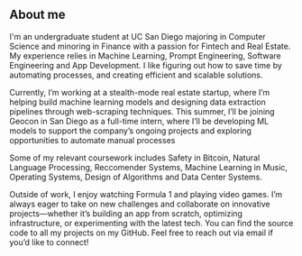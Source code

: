 ## **About me**
I'm an undergraduate student at UC San Diego majoring in Computer Science and minoring in Finance with a passion for Fintech and Real Estate. My experience relies in Machine Learning, Prompt Engineering, Software Engineering and App Development. I like figuring out how to save time by automating processes, and creating efficient and scalable solutions.

Currently, I’m working at a stealth-mode real estate startup, where I’m helping build machine learning models and designing data extraction pipelines through web-scraping techniques. This summer, I’ll be joining Geocon in San Diego as a full-time intern, where I’ll be developing ML models to support the company’s ongoing projects and exploring opportunities to automate manual processes

Some of my relevant coursework includes Safety in Bitcoin, Natural Language Processing, Reccomender Systems, Machine Learning in Music, Operating Systems, Design of Algorithms and Data Center Systems.

Outside of work, I enjoy watching Formula 1 and playing video games. I’m always eager to take on new challenges and collaborate on innovative projects—whether it’s building an app from scratch, optimizing infrastructure, or experimenting with the latest tech. You can find the source code to all my projects on my GitHub. Feel free to reach out via email if you’d like to connect!